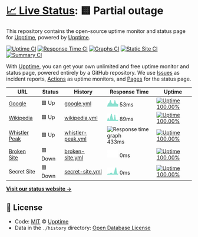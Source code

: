 # [📈 Live Status](https://upptime.github.io/upptime): <!--live status--> **🟨 Partial outage**

This repository contains the open-source uptime monitor and status page for [Upptime](https://upptime.js.org), powered by [Upptime](https://github.com/upptime/upptime).

[![Uptime CI](https://github.com/koj-co/upptime/workflows/Uptime%20CI/badge.svg)](https://github.com/koj-co/upptime/actions?query=workflow%3A%22Uptime+CI%22)
[![Response Time CI](https://github.com/koj-co/upptime/workflows/Response%20Time%20CI/badge.svg)](https://github.com/koj-co/upptime/actions?query=workflow%3A%22Response+Time+CI%22)
[![Graphs CI](https://github.com/koj-co/upptime/workflows/Graphs%20CI/badge.svg)](https://github.com/koj-co/upptime/actions?query=workflow%3A%22Graphs+CI%22)
[![Static Site CI](https://github.com/koj-co/upptime/workflows/Static%20Site%20CI/badge.svg)](https://github.com/koj-co/upptime/actions?query=workflow%3A%22Static+Site+CI%22)
[![Summary CI](https://github.com/koj-co/upptime/workflows/Summary%20CI/badge.svg)](https://github.com/koj-co/upptime/actions?query=workflow%3A%22Summary+CI%22)

With [Upptime](https://upptime.js.org), you can get your own unlimited and free uptime monitor and status page, powered entirely by a GitHub repository. We use [Issues](https://github.com/upptime/upptime/issues) as incident reports, [Actions](https://github.com/upptime/upptime/actions) as uptime monitors, and [Pages](https://upptime.github.io/upptime) for the status page.

<!--start: status pages-->
<!-- This summary is generated by Upptime (https://github.com/upptime/upptime) -->
<!-- Do not edit this manually, your changes will be overwritten -->

| URL                                             | Status  | History                                                                                              | Response Time                                                                      | Uptime                                                                                                                                                                                                                         |
| ----------------------------------------------- | ------- | ---------------------------------------------------------------------------------------------------- | ---------------------------------------------------------------------------------- | ------------------------------------------------------------------------------------------------------------------------------------------------------------------------------------------------------------------------------ |
| [Google](https://www.google.com)                | 🟩 Up   | [google.yml](https://github.com/whistlerbrad/uptime/commits/master/history/google.yml)               | <img alt="Response time graph" src="./graphs/google.png" height="20"> 53ms         | [![Uptime 100.00%](https://img.shields.io/endpoint?url=https%3A%2F%2Fraw.githubusercontent.com%2Fwhistlerbrad%2Fuptime%2Fmaster%2Fapi%2Fgoogle%2Fuptime.json)](https://upptime.github.io/upptime/history/google)               |
| [Wikipedia](https://en.wikipedia.org)           | 🟩 Up   | [wikipedia.yml](https://github.com/whistlerbrad/uptime/commits/master/history/wikipedia.yml)         | <img alt="Response time graph" src="./graphs/wikipedia.png" height="20"> 89ms      | [![Uptime 100.00%](https://img.shields.io/endpoint?url=https%3A%2F%2Fraw.githubusercontent.com%2Fwhistlerbrad%2Fuptime%2Fmaster%2Fapi%2Fwikipedia%2Fuptime.json)](https://upptime.github.io/upptime/history/wikipedia)         |
| [Whistler Peak](https://whistlerpeak.com)       | 🟩 Up   | [whistler-peak.yml](https://github.com/whistlerbrad/uptime/commits/master/history/whistler-peak.yml) | <img alt="Response time graph" src="./graphs/whistler-peak.png" height="20"> 433ms | [![Uptime 100.00%](https://img.shields.io/endpoint?url=https%3A%2F%2Fraw.githubusercontent.com%2Fwhistlerbrad%2Fuptime%2Fmaster%2Fapi%2Fwhistler-peak%2Fuptime.json)](https://upptime.github.io/upptime/history/whistler-peak) |
| [Broken Site](https://thissitedoesnotexist.com) | 🟥 Down | [broken-site.yml](https://github.com/whistlerbrad/uptime/commits/master/history/broken-site.yml)     | <img alt="Response time graph" src="./graphs/broken-site.png" height="20"> 0ms     | [![Uptime 100.00%](https://img.shields.io/endpoint?url=https%3A%2F%2Fraw.githubusercontent.com%2Fwhistlerbrad%2Fuptime%2Fmaster%2Fapi%2Fbroken-site%2Fuptime.json)](https://upptime.github.io/upptime/history/broken-site)     |
| Secret Site                                     | 🟥 Down | [secret-site.yml](https://github.com/whistlerbrad/uptime/commits/master/history/secret-site.yml)     | <img alt="Response time graph" src="./graphs/secret-site.png" height="20"> 0ms     | [![Uptime 100.00%](https://img.shields.io/endpoint?url=https%3A%2F%2Fraw.githubusercontent.com%2Fwhistlerbrad%2Fuptime%2Fmaster%2Fapi%2Fsecret-site%2Fuptime.json)](https://upptime.github.io/upptime/history/secret-site)     |

<!--end: status pages-->

[**Visit our status website →**](https://upptime.github.io/upptime)

## 📄 License

- Code: [MIT](./LICENSE) © [Upptime](https://upptime.js.org)
- Data in the `./history` directory: [Open Database License](https://opendatacommons.org/licenses/odbl/1-0/)
